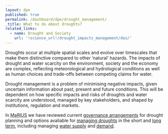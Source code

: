 ```yaml
---
layout: dpe
published: true
permalink: /dashboard/dpe/drought_management/
_title: What to do about droughts?
related_links:
  - name: Drought and Society
    url: '!science_url!/drought_impacts_management/das/'
---
```

Droughts occur at multiple spatial scales and evolve over timescales that make them distinctive compared to other ‘natural’ hazards. The impacts of drought and water scarcity on the environment, society and the economy are complex, reflecting meteorological and hydrological conditions as well as human choices and trade-offs between competing claims for water. 

Drought management is a problem of minimising negative impacts, given uncertain information about past, present and future conditions. This will be dependent on how specific impacts and risks of droughts and water scarcity are understood, managed by key stakeholders, and shaped by institutions, regulation and markets.

In <abbr title="Managing the Risks, Impacts and Uncertainties of drought and water Scarcity">MaRIUS</abbr> we have reviewed current [governance arrangements](https://5j4.github.io/mariusdroughtproject.org/dashboard/dpe/drought_management/dpgs/) for drought planning and options avaliable for [managing droughts](https://5j4.github.io/mariusdroughtproject.org/dashboard/dpe/drought_management/dpgs/) in the short and [long term](https://5j4.github.io/mariusdroughtproject.org/dashboard/dpe/drought_management/planning_long_term/), including managing [water supply](https://5j4.github.io/mariusdroughtproject.org/dashboard/dpe/drought_management/water_supply_options/) and [demand](https://5j4.github.io/mariusdroughtproject.org/dashboard/dpe/drought_management/managing_demand/).
